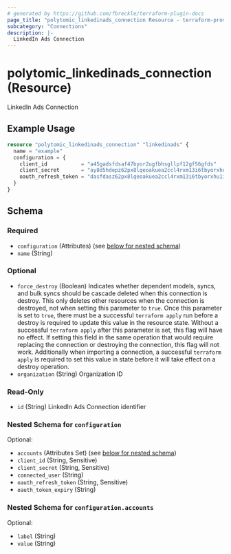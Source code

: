 ```yaml
---
# generated by https://github.com/fbreckle/terraform-plugin-docs
page_title: "polytomic_linkedinads_connection Resource - terraform-provider-polytomic"
subcategory: "Connections"
description: |-
  LinkedIn Ads Connection
---
```


# polytomic_linkedinads_connection (Resource)

LinkedIn Ads Connection

## Example Usage

```terraform
resource "polytomic_linkedinads_connection" "linkedinads" {
  name = "example"
  configuration = {
    client_id           = "a45gadsfdsaf47byor2ugfbhsgllpf12gf56gfds"
    client_secret       = "ay8d5hdepz62px8lqeoakuea2ccl4rxm13i6tbyorxhu1i20kc8ruvksmzxq"
    oauth_refresh_token = "dasfdasz62px8lqeoakuea2ccl4rxm13i6tbyorxhu1i20kc8ruvksmzxq"
  }
}
```

<!-- schema generated by tfplugindocs -->
## Schema

### Required

- `configuration` (Attributes) (see [below for nested schema](#nestedatt--configuration))
- `name` (String)

### Optional

- `force_destroy` (Boolean) Indicates whether dependent models, syncs, and bulk syncs should be cascade deleted when this connection is destroy. This only deletes other resources when the connection is destroyed, not when setting this parameter to `true`. Once this parameter is set to `true`, there must be a successful `terraform apply` run before a destroy is required to update this value in the resource state. Without a successful `terraform apply` after this parameter is set, this flag will have no effect. If setting this field in the same operation that would require replacing the connection or destroying the connection, this flag will not work. Additionally when importing a connection, a successful `terraform apply` is required to set this value in state before it will take effect on a destroy operation.
- `organization` (String) Organization ID

### Read-Only

- `id` (String) LinkedIn Ads Connection identifier

<a id="nestedatt--configuration"></a>
### Nested Schema for `configuration`

Optional:

- `accounts` (Attributes Set) (see [below for nested schema](#nestedatt--configuration--accounts))
- `client_id` (String, Sensitive)
- `client_secret` (String, Sensitive)
- `connected_user` (String)
- `oauth_refresh_token` (String, Sensitive)
- `oauth_token_expiry` (String)

<a id="nestedatt--configuration--accounts"></a>
### Nested Schema for `configuration.accounts`

Optional:

- `label` (String)
- `value` (String)



